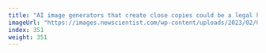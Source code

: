 ```yaml
---
title: "AI image generators that create close copies could be a legal headache"
imageUrl: "https://images.newscientist.com/wp-content/uploads/2023/02/06134248/SEI_143120328.jpg?width=600"
index: 351
weight: 351
---
```

